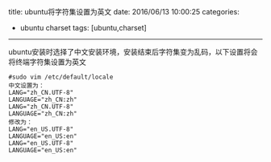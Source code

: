 title: ubuntu将字符集设置为英文
date: 2016/06/13 10:00:25
categories:
- ubuntu charset
tags: [ubuntu,charset]
---

ubuntu安装时选择了中文安装环境，安装结束后字符集变为乱码，以下设置将会将终端字符集设置为英文
```
#sudo vim /etc/default/locale
中文设置为：
LANG="zh_CN.UTF-8"
LANGUAGE="zh_CN:zh"
LANG="zh_CN.UTF-8"
LANGUAGE="zh_CN:zh"
修改为：
LANG="en_US.UTF-8"
LANGUAGE="en_US:en"
LANG="en_US.UTF-8"
LANGUAGE="en_US:en"
```

